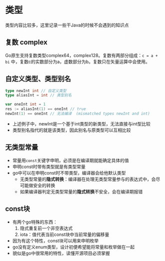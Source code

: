 # 类型
类型内容比较多，这里记录一些干Java的时候不会遇到的知识点

## 复数 complex
Go原生支持复数类型complex64，complex128。复数有两部分组成：`c = a + bi` 中，复数c的实数部分为a，虚数部分为b。复数只在矢量运算中会使用。

## 自定义类型、类型别名
```go
type newInt int // 自定义类型
type aliasInt = int // 类型别名

var oneInt int = 1
res := aliasInt(1) == oneInt // true
newInt(1) == oneInt // 无法编译  (mismatched types newInt and int)
```
- 上述例子中，newInt是一个基于int类型的新类型，无法直接与int型比较
- 类型别名指代的就是该类型，因此别名与原类型可以互相比较

## 无类型常量
- 常量用`const`关键字申明，必须是在编译期就能确定具体的值
- 申明const时带有类型就是有类型常量
- go中可以在申明const时不带类型，编译器会给他默认类型
    - 无类型常量的**隐式转换**：编译器在处理无类型常量参与的表达式中，会尽可能做安全的转换
    - 如果编译器判定无类型常量的**隐式转换**不安全，会在编译期报错

## const块
- 有两个go特殊的东西：
    1. 隐式重复前一个非空表达式
    2. iota：值代表当前const块中当前常量的偏移量
- 因为有这个特性，const块可以用来申明枚举
- go没有定义enum类型，设计初便希望能将常量和枚举做在一起 
- 貌似是go中很常用的特性，读懂开源项目必须掌握
